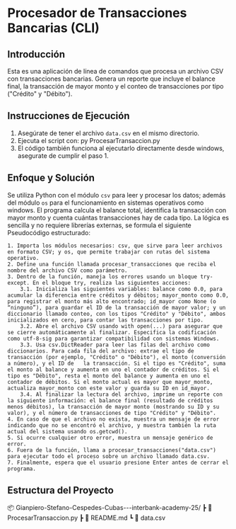 # Procesador de Transacciones Bancarias (CLI)

## Introducción
Esta es una aplicación de línea de comandos que procesa un archivo CSV con transacciones bancarias. Genera un reporte que incluye el balance final, la transacción de mayor monto y el conteo de transacciones por tipo ("Crédito" y "Débito").

## Instrucciones de Ejecución
1. Asegúrate de tener el archivo `data.csv` en el mismo directorio.
2. Ejecuta el script con:
    py ProcesarTransaccion.py
3. El código también funciona al ejecutarlo directamente desde windows, asegurate de cumplir el paso 1.

## Enfoque y Solución
Se utiliza Python con el módulo `csv` para leer y procesar los datos; además del módulo `os` para el funcionamiento en sistemas operativos como windows. El programa calcula el balance total, identifica la transacción con mayor monto y cuenta cuántas transacciones hay de cada tipo. La lógica es sencilla y no requiere librerías externas, se formula el siguiente Pseudocódigo estructurado:
    
    1. Importa los módulos necesarios: csv, que sirve para leer archivos en formato CSV; y os, que permite trabajar con rutas del sistema operativo.
    2. Define una función llamada procesar_transacciones que reciba el nombre del archivo CSV como parámetro.
    3. Dentro de la función, maneja los errores usando un bloque try-except. En el bloque try, realiza las siguientes acciones:
        3.1. Inicializa las siguientes variables: balance como 0.0, para acumular la diferencia entre créditos y débitos; mayor_monto como 0.0, para registrar el monto más alto encontrado; id_mayor como None (o “ninguno”), para guardar el ID de la transacción de mayor valor; y un diccionario llamado conteo, con los tipos "Crédito" y "Débito", ambos inicializados en cero, para contar las transacciones por tipo.
        3.2. Abre el archivo CSV usando with open(...) para asegurar que se cierre automáticamente al finalizar. Especifica la codificación como utf-8-sig para garantizar compatibilidad con sistemas Windows.
        3.3. Usa csv.DictReader para leer las filas del archivo como diccionarios. Para cada fila del archivo: extrae el tipo de transacción (por ejemplo, "Crédito" o "Débito"), el monto (conversión a número), y el ID de   la transacción. Si el tipo es "Crédito", suma el monto al balance y aumenta en uno el contador de créditos. Si el tipo es "Débito", resta el monto del balance y aumenta en uno el contador de débitos. Si el monto actual es mayor que mayor_monto, actualiza mayor_monto con este valor y guarda su ID en id_mayor.
        3.4. Al finalizar la lectura del archivo, imprime un reporte con la siguiente información: el balance final (resultado de créditos menos débitos), la transacción de mayor monto (mostrando su ID y su valor), y el número de transacciones de tipo "Crédito" y "Débito".
    4. En caso de que el archivo no exista, muestra un mensaje de error indicando que no se encontró el archivo, y muestra también la ruta actual del sistema usando os.getcwd().
    5. Si ocurre cualquier otro error, muestra un mensaje genérico de error.
    6. Fuera de la función, llama a procesar_transacciones("data.csv") para ejecutar todo el proceso sobre un archivo llamado data.csv.
    7. Finalmente, espera que el usuario presione Enter antes de cerrar el programa.

## Estructura del Proyecto
📦 Gianpiero-Stefano-Cespedes-Cubas---interbank-academy-25/
 ┣ 📄 ProcesarTransaccion.py
 ┣ 📄 README.md
 ┗ 📄 data.csv
